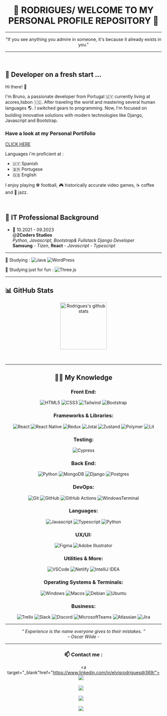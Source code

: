 <h1 align="center"> 🚶 RODRIGUES/ WELCOME TO MY PERSONAL PROFILE REPOSITORY 🥇 </h1>

<hr>
<p align="center">
  "If you see anything you admire in someone, it's because it already exists in you."
</p> 
<hr>



<br>

## 🔰 Developer on a fresh start ...


Hi there! 🤙 

I'm Bruno, a passionate developer from Portugal 🇺🇾 currently living at acores,lisbon 🇮🇨. After traveling the world and mastering several human languages 🌎. I switched gears to programming. Now, I'm focused on building innovative solutions with modern technologies like Django, Javascript and Bootstrap.


### Have a look at my Personal Portifolio

<div align="left">
    <a target="_blank"href="https://www.github.com/elvisrodrigues369/myportifolio/">CLICK HERE</a>
</dvi>

Languages i'm proficient at : 
- 🇺🇾 Spanish
- 🇧🇷 Portugese
- 🇬🇧 English
  
I enjoy playing ⚽ football, 🎮 historically accurate video games, ☕ coffee and 🎷 jazz. 

<br>

## 🏢 IT Professional Background

* 🏢 10.2021 - 09.2023 <br> @**2Coders Studios**  <br> *Python, Javascript, Bootstrap& Fullstack Django Developer*  <br> **Samsung** - *Tizen*, **React** - *Javascript - Typescript*



<hr>

📖 Studying :  ![Java](https://img.shields.io/badge/-Java-007396?style=flat&logo=openjdk&logoColor=white) ![WordPress](https://img.shields.io/badge/-WordPress-21759B?style=flat&logo=wordpress&logoColor=white) 

📖 Studying just for fun : ![Three.js](https://img.shields.io/badge/-Three.js-000000?style=flat&logo=three.js&logoColor=white)

<hr>



## 📊 GitHub Stats

<div align="center">
      <!--- <img align="left" src="https://github-profile-summary-cards.vercel.app/api/cards/repos-per-language?username=braggiouy&theme=nord_dark" alt="Braggiouy's github stats" />  --->
     <img align="center" src="https://github-readme-stats.vercel.app/api/top-langs?username=braggiouy&locale=en&hide_title=false&layout=compact&card_width=550&langs_count=5&theme=rose_pine&hide_border=true&order=2" height="150" alt="Rodrigues's github stats"  />
  <br>
  <br>
<br>
<hr>

## 👨‍🎓 My Knowledge 

### Front End:
![HTML5](https://img.shields.io/badge/-HTML5-E34F26?style=flat&logo=html5&logoColor=white)
![CSS3](https://img.shields.io/badge/-CSS3-1572B6?style=flat&logo=css3)
![Tailwind](https://img.shields.io/badge/-Tailwind-38B2AC?style=flat&logo=tailwind-css&logoColor=white)
![Bootstrap](https://img.shields.io/badge/-Bootstrap-7952B3?style=flat&logo=bootstrap&logoColor=white)


### Frameworks & Libraries:
![React](https://img.shields.io/badge/-React-61DAFB?style=flat&logo=react&logoColor=white)
![React Native](https://img.shields.io/badge/-React%20Native-61DAFB?style=flat&logo=react&logoColor=white)
![Redux](https://img.shields.io/badge/-Redux-764ABC?style=flat&logo=redux&logoColor=white)
![Jotai](https://img.shields.io/badge/-Jotai-000000?style=flat&logoColor=white&labelColor=white)
![Zustand](https://img.shields.io/badge/-Zustand-000000?style=flat&logoColor=white&labelColor=black)
![Polymer](https://img.shields.io/badge/-Polymer%20Project-FF4470?style=flat&logo=polymerproject&logoColor=white)
![Lit](https://img.shields.io/badge/-Lit-324FFF?style=flat&logo=lit&logoColor=white)

### Testing:
![Cypress](https://img.shields.io/badge/-Cypress-17202C?style=flat&logo=cypress&logoColor=white)

### Back End:
![Python](https://img.shields.io/badge/-Python-339933?style=flat&logo=nodedotjs&logoColor=white)
![MongoDB](https://img.shields.io/badge/-Mongo-47A248?style=flat&logo=mongodb&logoColor=white)
![Django](https://img.shields.io/badge/-Django-000000?style=flat&logo=express&logoColor=white)
![Postgres](https://img.shields.io/badge/-Postgres-FF6C37?style=flat&logo=postgres&logoColor=white)

### DevOps:
![Git](https://img.shields.io/badge/-Git-F05032?style=flat&logo=git&logoColor=white)
![GitHub](https://img.shields.io/badge/-Github-181717?style=flat&logo=github&logoColor=white)
![GitHub Actions](https://img.shields.io/badge/-GitHub%20Actions-2088FF?style=flat&logo=github-actions&logoColor=white)
![WindowsTerminal](https://img.shields.io/badge/Windows%20Terminal-4D4D4D?style=flat&logo=windows-terminal&logoColor=white)

### Languages:
![Javascript](https://img.shields.io/badge/-Javascript-F7DF1E?style=flat&logo=javascript&logoColor=white)
![Typescript](https://img.shields.io/badge/-Typescript-3178C6?style=flat&logo=typescript&logoColor=white)
![Python](https://img.shields.io/badge/-Python-007396?style=flat&logo=openjdk&logoColor=white)

### UX/UI:
![Figma](https://img.shields.io/badge/-Figma-F24E1E?style=flat&logo=figma&logoColor=white)
![Adobe Illustrator](https://img.shields.io/badge/-Illustrator-FF9A00?style=flat&logo=adobe-illustrator&logoColor=white)

### Utilities & More:
![VSCode](https://img.shields.io/badge/-VSCode-007ACC?style=flat&logo=visual-studio-code&logoColor=white)
![Netlify](https://img.shields.io/badge/-Netlify-00C7B7?style=flat&logo=Netlify&logoColor=white)
![IntelliJ IDEA](https://img.shields.io/badge/-IntelliJ%20IDEA-000000?style=flat&logo=intellij-idea&logoColor=white)

### Operating Systems & Terminals:
![Windows](https://img.shields.io/badge/-Windows-0078D6?style=flat&logo=windows&logoColor=white)
![Macos](https://img.shields.io/badge/-MacOS-000000?style=flat&logo=macos&logoColor=white)
![Debian](https://img.shields.io/badge/-Debian-A81D33?style=flat&logo=debian&logoColor=white)
![Ubuntu](https://img.shields.io/badge/-Ubuntu-E95420?style=flat&logo=ubuntu&logoColor=white)

### Business:
![Trello](https://img.shields.io/badge/-Trello-0079BF?style=flat&logo=trello&logoColor=white)
![Slack](https://img.shields.io/badge/-Slack-4A154B?style=flat&logo=slack&logoColor=white)
![Discord](https://img.shields.io/badge/-Discord-7289DA?style=flat&logo=discord&logoColor=white)
![MicrosoftTeams](https://img.shields.io/badge/-Microsoft%20Teams-6264A7?style=flat&logo=microsoftteams&logoColor=white)
![Atlassian](https://img.shields.io/badge/-atlassian-0052CC?style=flat&logo=atlassian&logoColor=white)
![Jira](https://img.shields.io/badge/-jira-0052CC?style=flat&logo=jira&logoColor=white)



<hr>
<p align="center">
   <i> “ Experience is the name everyone gives to their mistakes. ” </i>
   <br>
   <i> – Oscar Wilde - </i>
   <br>
</p> 
<hr>


### <p align="center">📫 Contact me :</p>

<p display='flex'>

  <a target="_blank"href="https://www.linkedin.com/in/elvisrodrigues@369/"><img src="https://img.shields.io/badge/linkedin-%230077B5.svg?&style=for-the-badge&logo=linkedin&logoColor=white" /></a>&nbsp;&nbsp;&nbsp;&nbsp;

  <a target="_blank" href="https://twitter.com/elvisrodrigues@369"><img src="https://img.shields.io/badge/twitter-%231DA1F2.svg?&style=for-the-badge&logo=twitter&logoColor=white" /></a>&nbsp;&nbsp;&nbsp;&nbsp;

  <a href="mailto:elvisrodrigues84@gmail.com?subject=Hello%20elvis, %20I%20contact%20you%20from%20Github"><img src="https://img.shields.io/badge/gmail-%23D14836.svg?&style=for-the-badge&logo=gmail&logoColor=white" /></a>&nbsp;&nbsp;&nbsp;&nbsp;

  <a href="https://www.instagram.com/elvis.rodrigues@369/"><img src="https://img.shields.io/badge/-Instagram-E4405F?style=for-the-badge&logo=instagram&logoColor=white" /></a>&nbsp;&nbsp;&nbsp;&nbsp;

</p>




